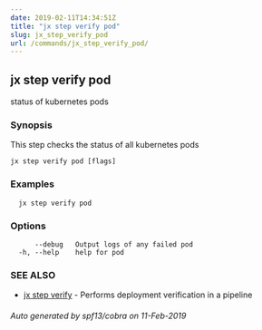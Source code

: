 ```yaml
---
date: 2019-02-11T14:34:51Z
title: "jx step verify pod"
slug: jx_step_verify_pod
url: /commands/jx_step_verify_pod/
---
```

## jx step verify pod

status of kubernetes pods

### Synopsis

This step checks the status of all kubernetes pods

```
jx step verify pod [flags]
```

### Examples

```
  jx step verify pod
```

### Options

```
      --debug   Output logs of any failed pod
  -h, --help    help for pod
```

### SEE ALSO

* [jx step verify](/commands/jx_step_verify/)	 - Performs deployment verification in a pipeline

###### Auto generated by spf13/cobra on 11-Feb-2019
